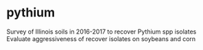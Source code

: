 # pythium

Survey of Illinois soils in 2016-2017 to recover Pythium spp isolates   
Evaluate aggressiveness of recover isolates on soybeans and corn
